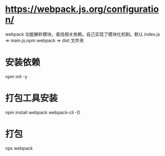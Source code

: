 # https://webpack.js.org/configuration/

webpack 功能解析模块，查找相关依赖。自己实现了模块化机制。默认 index.js => main.js,npm webpack => dist 文件夹

# 安装依赖

npm init -y

# 打包工具安装

npm install webpack webpack-cli -D

# 打包

npx webpack
